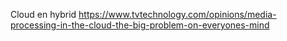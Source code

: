 Cloud en hybrid
https://www.tvtechnology.com/opinions/media-processing-in-the-cloud-the-big-problem-on-everyones-mind